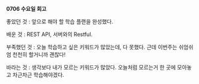 **0706 수요일 회고**

좋았던 것 : 앞으로 해야 할 학습 플랜을 완성했다.     
          
배운 것 : REST API, 서버와의 Restful. 

부족했던 것 : 오늘 학습하고 싶은 키워드가 많았는데, 다 못했다. 근데 이번주는 쉬엄쉬엄 천천히 할거니까 괜찮다!  
           
바라는 것 : 생각보다 내가 모르는 키워드가 많았다. 오늘처럼 모르는거 한 곳에 모아놓고 차근차근 학습해야겠다.  

